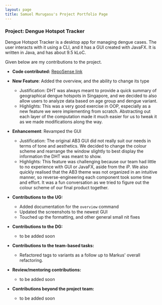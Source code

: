 ```yaml
---
layout: page
title: Samuel Murugasu's Project Portfolio Page
---
```


### Project: Dengue Hotspot Tracker

Dengue Hotspot Tracker is a desktop app for managing dengue cases. The user interacts with it using a CLI, and it has a GUI created with JavaFX. It is written in Java, and has about 9.5 kLoC.

Given below are my contributions to the project.

* **Code contributed:** [RepoSense link](https://nus-cs2103-ay2223s2.github.io/tp-dashboard/?search=axmszr)


* **New Feature**: Added the overview, and the ability to change its type
    * Justification: DHT was always meant to provide a quick summary of geographical dengue hotspots in Singapore, and we decided to also allow users to analyze data based on age group and dengue variant.
    * Highlights: This was a very good exercise in OOP, especially as a new feature we were implementing from scratch. Abstracting out each layer of the computation made it much easier for us to tweak it as we made modifications along the way.


* **Enhancement**: Revamped the GUI
  * Justification: The original AB3 GUI did not really suit our needs in terms of tone and aesthetics. We decided to change the colour scheme and rearrange the window slightly to best display the information the DHT was meant to show.
  * Highlights: This feature was challenging because our team had little to no experience with GUI or JavaFX, aside from the iP. We also quickly realised that the AB3 theme was not organized in an intuitive manner, so reverse-engineering each component took some time and effort. It was a fun conversation as we tried to figure out the colour scheme of our final product together.


* **Contributions to the UG:**
  * Added documentation for the `overview` command
  * Updated the screenshots to the newest GUI
  * Touched up the formatting, and other general small nit fixes


* **Contributions to the DG:**
  * to be added soon


* **Contributions to the team-based tasks:**
  * Refactored tags to variants as a follow up to Markus' overall refactoring.


* **Review/mentoring contributions:**
  * to be added soon


* **Contributions beyond the project team:**
  * to be added soon
